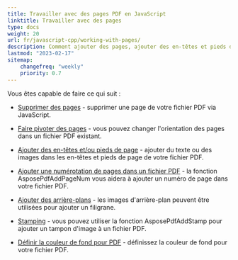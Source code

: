 ```yaml
---
title: Travailler avec des pages PDF en JavaScript
linktitle: Travailler avec des pages
type: docs
weight: 20
url: fr/javascript-cpp/working-with-pages/
description: Comment ajouter des pages, ajouter des en-têtes et pieds de page, faire pivoter des pages, vous pouvez le savoir dans cette section. Aspose.PDF pour JavaScript via C++ vous explique tous les détails sur ce sujet.
lastmod: "2023-02-17"
sitemap:
    changefreq: "weekly"
    priority: 0.7
---
```


Vous êtes capable de faire ce qui suit :

- [Supprimer des pages](/pdf/javascript-cpp/delete-pages/) - supprimer une page de votre fichier PDF via JavaScript.
- [Faire pivoter des pages](/pdf/javascript-cpp/rotate-pages/) - vous pouvez changer l'orientation des pages dans un fichier PDF existant.
- [Ajouter des en-têtes et/ou pieds de page](/pdf/javascript-cpp/add-headers-and-footers-of-pdf-file/) - ajouter du texte ou des images dans les en-têtes et pieds de page de votre fichier PDF.
- [Ajouter une numérotation de pages dans un fichier PDF](/pdf/javascript-cpp/add-page-number/) - la fonction AsposePdfAddPageNum vous aidera à ajouter un numéro de page dans votre fichier PDF.

- [Ajouter des arrière-plans](/pdf/javascript-cpp/add-backgrounds/) - les images d'arrière-plan peuvent être utilisées pour ajouter un filigrane.
- [Stamping](/pdf/javascript-cpp/stamping/) - vous pouvez utiliser la fonction AsposePdfAddStamp pour ajouter un tampon d'image à un fichier PDF.
- [Définir la couleur de fond pour PDF](/pdf/javascript-cpp/set-background-color/) - définissez la couleur de fond pour votre fichier PDF.